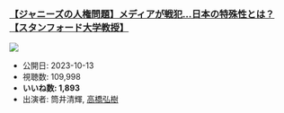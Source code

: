 ### [【ジャニーズの人権問題】メディアが戦犯…日本の特殊性とは？【スタンフォード大学教授】](https://www.youtube.com/watch?v=yP2uTk3kdec)
[![](https://img.youtube.com/vi/yP2uTk3kdec/sddefault.jpg)](https://www.youtube.com/watch?v=yP2uTk3kdec)
-   公開日: 2023-10-13
-   視聴数: 109,998
-   **いいね数: 1,893**
-   出演者: 筒井清輝, [高橋弘樹](/rehacq_fan/people/高橋弘樹 "wikilink")
